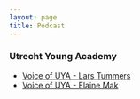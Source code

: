 ```yaml
---
layout: page
title: Podcast
---
```


### Utrecht Young Academy
* [Voice of UYA - Lars Tummers](https://soundcloud.com/utrechtyoungacademy/voice-of-uya-lars-tummers)
* [Voice of UYA - Elaine Mak](https://soundcloud.com/utrechtyoungacademy/voice-of-uya-elaine-mak)